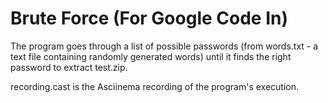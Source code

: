 # Brute Force (For Google Code In)

The program goes through a list of possible passwords (from words.txt - a text file containing randomly generated words) until it finds the right password to extract test.zip.

recording.cast is the Asciinema recording of the program's execution.
